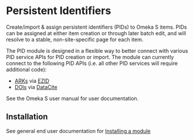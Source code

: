 # Persistent Identifiers

Create/import & assign persistent identifiers (PIDs) to Omeka S items. PIDs can be assigned at either item creation or through later batch edit, and will resolve to a stable, non-site-specific page for each item.

The PID module is designed in a flexible way to better connect with various PID service APIs for PID creation or import. The module can currently connect to the following PID APIs (i.e. all other PID services will require additional code):

- [ARKs](https://arks.org) via [EZID](https://ezid.cdlib.org)
- [DOIs](https://www.doi.org) via [DataCite](https://datacite.org)

See the Omeka S user manual for user documentation.

## Installation

See general end user documentation for [Installing a module](http://omeka.org/s/docs/user-manual/modules/#installing-modules)
